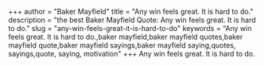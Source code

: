 +++
author = "Baker Mayfield"
title = "Any win feels great. It is hard to do."
description = "the best Baker Mayfield Quote: Any win feels great. It is hard to do."
slug = "any-win-feels-great-it-is-hard-to-do"
keywords = "Any win feels great. It is hard to do.,baker mayfield,baker mayfield quotes,baker mayfield quote,baker mayfield sayings,baker mayfield saying,quotes, sayings,quote, saying, motivation"
+++
Any win feels great. It is hard to do.

